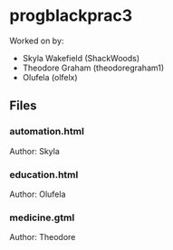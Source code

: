 # progblackprac3

Worked on by:
- Skyla Wakefield (ShackWoods)
- Theodore Graham (theodoregraham1)
- Olufela (olfelx)

## Files

### automation.html
Author: Skyla

### education.html
Author: Olufela

### medicine.gtml
Author: Theodore
